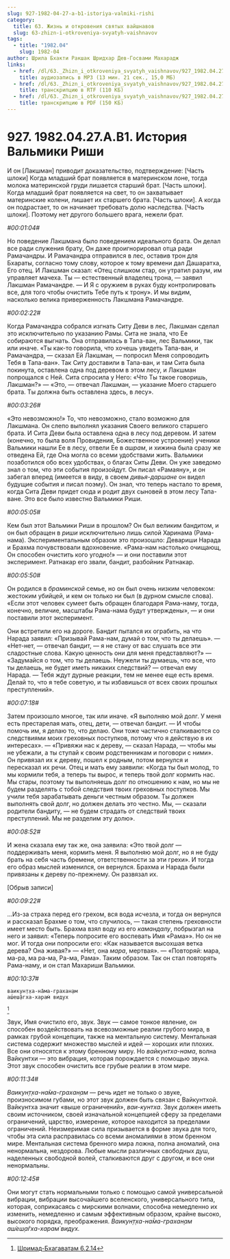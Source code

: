 ```yaml
---
slug: 927-1982-04-27-a-b1-istoriya-valmiki-rishi
category:
  title: 63. Жизнь и откровения святых вайшнавов
  slug: 63-zhizn-i-otkroveniya-svyatyh-vaishnavov
tags:
  - title: "1982.04"
    slug: 1982-04
author: Шрила Бхакти Ракшак Шридхар Дев-Госвами Махарадж
links:
  - href: /dl/63._Zhizn_i_otkroveniya_svyatyh_vaishnavov/927_1982.04.27.A.B1_SridharMj_Istorija_Valmiki_Rishi.mp3
    title: аудиозапись в MP3 (13 мин. 21 сек., 15,0 МБ)
  - href: /dl/63._Zhizn_i_otkroveniya_svyatyh_vaishnavov/927_1982.04.27.A.B1_SridharMj_Istorija_Valmiki_Rishi.rtf
    title: транскрипцию в RTF (110 КБ)
  - href: /dl/63._Zhizn_i_otkroveniya_svyatyh_vaishnavov/927_1982.04.27.A.B1_SridharMj_Istorija_Valmiki_Rishi.pdf
    title: транскрипцию в PDF (150 КБ)
---
```


# 927. 1982.04.27.A.B1. История Вальмики Риши

И он [Лакшман] приводит доказательство, подтверждение: [Часть шлоки] Когда младший брат появляется в материнском лоне, тогда молока материнской груди лишается старший брат. [Часть шлоки]. Когда младший брат появляется на свет, то он захватывает материнские колени, лишает их старшего брата. [Часть шлоки]. А когда он подрастает, то он начинает требовать долю наследства. [Часть шлоки]. Поэтому нет другого большего врага, нежели брат.

*#00:01:04#*

Но поведение Лакшмана было поведением идеального брата. Он делал все ради служения брату, Он даже проигнорировал отца ради Рамачандры. И Рамачандра отправился в лес, оставив трон для Бхараты, согласно тому слову, которое к тому времени дал Дашаратха, Его отец. И Лакшман сказал: «Отец слишком стар, он утратил разум, им управляет мачеха. Ты — естественный владелец трона, — заявил Лакшман Рамачандре. — И Я с оружием в руках буду контролировать все, для того чтобы очистить Тебе путь к трону». И мы видим, насколько велика приверженность Лакшмана Рамачандре.

*#00:02:22#*

Когда Рамачандра собрался изгнать Ситу Деви в лес, Лакшман сделал это исключительно по указанию Рамы. Сита не знала, что Ее собираются выгнать. Она отправилась в Тапа-ван, лес Вальмики, так или иначе. «Ты как-то говорила, что хочешь увидеть Тапа-ван, и Рамачандра, — сказал Ей Лакшман, — попросил Меня сопроводить Тебя в Тапа-ван». Так Ситу доставили в Тапа-ван, и там Сита была покинута, оставлена одна под деревом в этом лесу, и Лакшман попрощался с Ней. Сита спросила у Него: «Что Ты такое говоришь, Лакшман?» — «Это, — отвечал Лакшман, — указание Моего старшего брата. Ты должна быть оставлена здесь, в лесу».

*#00:03:26#*

«Это невозможно!» То, что невозможно, стало возможно для Лакшмана. Он слепо выполнял указания Своего великого старшего брата. И Сита Деви была оставлена одна в лесу под деревом. И затем (конечно, то была воля Провидения, Божественное устроение) ученики Вальмики нашли Ее в лесу, отвели Ее в *ашрам*, и хижина была сразу же отведена Ей, где Она могла со всеми удобствами жить. Вальмики позаботился обо всех удобствах, о благах Ситы Деви. Он уже заведомо знал о том, что эти события произойдут. Он писал «Рамаяну», и он забегал вперед (имеется в виду, в своем *дивья-даршане* он видел будущие события и писал поэму). Он знал, что теперь настало то время, когда Сита Деви придет сюда и родит двух сыновей в этом лесу Тапа-ване. Это все было известно Вальмики Риши.

*#00:05:05#*

Кем был этот Вальмики Риши в прошлом? Он был великим бандитом, и он был обращен в *риши* исключительно лишь силой Харинама (Рама-нама). Экспериментальным образом это произошло: Девариши Нарада и Брахма почувствовали вдохновение. «Рама-нам настолько очищающ, Он способен очистить кого угодно!» — и они поставили этот эксперимент. Ратнакар его звали, бандит, разбойник Ратнакар.

*#00:05:50#*

Он родился в *браминской* семье, но он был очень низким человеком: жестоким убийцей, и кем он только ни был (в дурном смысле слова). «Если этот человек сумеет быть обращен благодаря Рама-наму, тогда, конечно, величие, масштабы Рама-нама будут утверждены», — и они поставили этот эксперимент.

Они встретили его на дороге. Бандит пытался их ограбить, на что Нарада заявил: «Призывай Рама-нам, думай о том, что ты делаешь». — «Нет-нет, — отвечал бандит, — я не стану от вас слушать все эти сладостные слова. Какую ценность они для меня представляют?» — «Задумайся о том, что ты делаешь. Неужели ты думаешь, что все, что ты делаешь, не будет иметь никаких следствий? — отвечал ему Нарада. — Тебя ждут дурные реакции, тем не менее еще есть время. Делай то, что я тебе советую, и ты избавишься от всех своих прошлых преступлений».

*#00:07:18#*

Затем произошло многое, так или иначе. «Я выполняю мой долг. У меня есть престарелая мать, отец, дети, — отвечал бандит. — И чтобы помочь им, я делаю то, что делаю. Они тоже частично сталкиваются со следствиями моих греховных поступков, потому что я действую в их интересах». — «Привяжи нас к дереву, — сказал Нарада, — чтобы мы не убежали, а ты ступай к своим родственникам и поговори с ними». Он привязал их к дереву, пошел к родным, потом вернулся и пересказал их речи. Отец и мать ему заявили: «Когда ты был молод, то мы кормили тебя, а теперь ты вырос, и теперь твой долг кормить нас. Мы стары, поэтому ты выполняешь долг по отношению к нам, но мы не будем разделять с тобой следствия твоих греховных поступков. Мы учили тебя зарабатывать деньги честным образом. Ты должен выполнять свой долг, но должен делать это честно. Мы, — сказали родители бандиту, — не будем страдать от следствий твоих преступлений. Мы не разделим эту долю».

*#00:08:52#*

И жена сказала ему так же, она заявила: «Это твой долг — поддерживать меня, кормить меня. Я выполняю мой долг, но я не буду брать на себя часть бремени, ответственности за эти грехи». И тогда его образ мыслей изменился, он вернулся. Брахма и Нарада были привязаны к дереву по-прежнему. Он развязал их.

[Обрыв записи]

*#00:09:22#*

…Из-за страха перед его грехом, вся вода исчезла, и тогда он вернулся и рассказал Брахме о том, что случилось, — такая степень греховности имеет место быть. Брахма взял воду из его *камандалу*, побрызгал на него и заявил: «Теперь попросите его воспевать Имя «Рама»». Но он не мог. И тогда они попросили его: «Как называется высохшая ветка дерева? Она живая?» — «Нет, она *мара*, мертвая». — «Повторяй: мара, ма-ра, ма ра-ма, Ра-ма, Рама». Таким образом. Так он стал повторять Рама-наму, и он стал Махариши Вальмики.

*#00:10:37#*

    ваикун̣т̣ха-на̄ма-грахан̣ам
    аш́еш̣а̄гха-харам̇ видух
[^_ftn1]

Звук, Имя очистило его, звук. Звук — самое тонкое явление, он способен воздействовать на всевозможные реалии грубого мира, в рамках грубой концепции, также на ментальную систему. Ментальная система содержит множество мыслей и идей — хороших или плохих. Все они относятся к этому бренному миру. Но *вайкунтха-нама*, волна Вайкунтхи — это вибрация, которая порождается с помощью звука. Этот звук способен очистить все грубые реалии в этом мире.

*#00:11:34#*

*Ваикун̣т̣ха-на̄ма-грахан̣ам* — речь идет не только о звуке, произносимом губами, но этот звук должен быть связан с Вайкунтхой. Вайкунтха значит «выше ограничений», *ваи-кунтха*. Звук должен иметь своим источником, своей изначальной концепцией сферу за пределами ограничений, царство, измерение, которое находится за пределами ограничений. Неизмеримая сила призывается в форме звука для того, чтобы эта сила расправилась со всеми аномалиями в этом бренном мире. Ментальная система бренного мира ложна, полна аномалий, она ненормальна, нездорова. Любые мысли различных свободных душ, наделенных свободной волей, сталкиваются друг с другом, и все они ненормальны.

*#00:12:45#*

Они могут стать нормальными только с помощью самой универсальной вибрации, вибрации высочайшего вселенского, универсального типа, которая, соприкасаясь с мирскими волнами, способна немедленно их изменить, немедленно и самым эффективным образом, крайне высоко, высокого порядка, преображения. *Ваикун̣т̣ха-на̄ма-грахан̣ам аш́еш̣а̄гха-харам̇ видух.*



[^_ftn1]: [Шримад-Бхагаватам 6.2.14](../notes/shrimad-bhagavatam/shrimad-bhagavatam-6-2-14.md)
